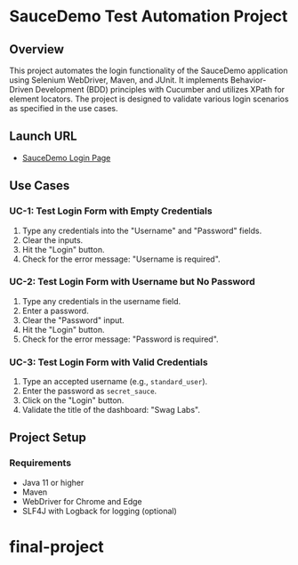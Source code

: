 # SauceDemo Test Automation Project

## Overview
This project automates the login functionality of the SauceDemo application 
using Selenium WebDriver, Maven, and JUnit. It implements Behavior-Driven Development (BDD) principles
with Cucumber and utilizes XPath for element locators. The project is designed to validate 
various login scenarios as specified in the use cases.

## Launch URL
- [SauceDemo Login Page](https://www.saucedemo.com/)

## Use Cases
### UC-1: Test Login Form with Empty Credentials
1. Type any credentials into the "Username" and "Password" fields.
2. Clear the inputs.
3. Hit the "Login" button.
4. Check for the error message: "Username is required".

### UC-2: Test Login Form with Username but No Password
1. Type any credentials in the username field.
2. Enter a password.
3. Clear the "Password" input.
4. Hit the "Login" button.
5. Check for the error message: "Password is required".

### UC-3: Test Login Form with Valid Credentials
1. Type an accepted username (e.g., `standard_user`).
2. Enter the password as `secret_sauce`.
3. Click on the "Login" button.
4. Validate the title of the dashboard: "Swag Labs".

## Project Setup
### Requirements
- Java 11 or higher
- Maven
- WebDriver for Chrome and Edge
- SLF4J with Logback for logging (optional)

# final-project

